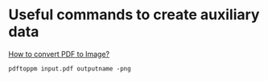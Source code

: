 # Useful commands to create auxiliary data


[How to convert PDF to Image?](https://askubuntu.com/q/50170/220129)

```
pdftoppm input.pdf outputname -png
```

